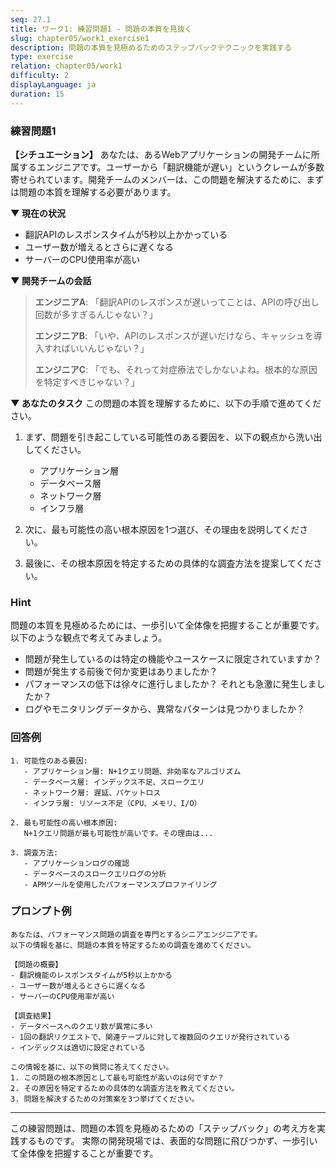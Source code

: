 ```yaml
---
seq: 27.1
title: ワーク1: 練習問題1 - 問題の本質を見抜く
slug: chapter05/work1_exercise1
description: 問題の本質を見極めるためのステップバックテクニックを実践する
type: exercise
relation: chapter05/work1
difficulty: 2
displayLanguage: ja
duration: 15
---
```


### 練習問題1

**【シチュエーション】**
あなたは、あるWebアプリケーションの開発チームに所属するエンジニアです。ユーザーから「翻訳機能が遅い」というクレームが多数寄せられています。開発チームのメンバーは、この問題を解決するために、まずは問題の本質を理解する必要があります。

**▼ 現在の状況**
- 翻訳APIのレスポンスタイムが5秒以上かかっている
- ユーザー数が増えるとさらに遅くなる
- サーバーのCPU使用率が高い

**▼ 開発チームの会話**
> **エンジニアA**: 「翻訳APIのレスポンスが遅いってことは、APIの呼び出し回数が多すぎるんじゃない？」
> 
> **エンジニアB**: 「いや、APIのレスポンスが遅いだけなら、キャッシュを導入すればいいんじゃない？」
> 
> **エンジニアC**: 「でも、それって対症療法でしかないよね。根本的な原因を特定すべきじゃない？」

**▼ あなたのタスク**
この問題の本質を理解するために、以下の手順で進めてください。

1. まず、問題を引き起こしている可能性のある要因を、以下の観点から洗い出してください。
   - アプリケーション層
   - データベース層
   - ネットワーク層
   - インフラ層

2. 次に、最も可能性の高い根本原因を1つ選び、その理由を説明してください。

3. 最後に、その根本原因を特定するための具体的な調査方法を提案してください。

### Hint
問題の本質を見極めるためには、一歩引いて全体像を把握することが重要です。以下のような観点で考えてみましょう。

- 問題が発生しているのは特定の機能やユースケースに限定されていますか？
- 問題が発生する前後で何か変更はありましたか？
- パフォーマンスの低下は徐々に進行しましたか？ それとも急激に発生しましたか？
- ログやモニタリングデータから、異常なパターンは見つかりましたか？

### 回答例
```
1. 可能性のある要因:
   - アプリケーション層: N+1クエリ問題、非効率なアルゴリズム
   - データベース層: インデックス不足、スロークエリ
   - ネットワーク層: 遅延、パケットロス
   - インフラ層: リソース不足（CPU、メモリ、I/O）

2. 最も可能性の高い根本原因:
   N+1クエリ問題が最も可能性が高いです。その理由は...

3. 調査方法:
   - アプリケーションログの確認
   - データベースのスロークエリログの分析
   - APMツールを使用したパフォーマンスプロファイリング
```

### プロンプト例
```
あなたは、パフォーマンス問題の調査を専門とするシニアエンジニアです。
以下の情報を基に、問題の本質を特定するための調査を進めてください。

【問題の概要】
- 翻訳機能のレスポンスタイムが5秒以上かかる
- ユーザー数が増えるとさらに遅くなる
- サーバーのCPU使用率が高い

【調査結果】
- データベースへのクエリ数が異常に多い
- 1回の翻訳リクエストで、関連テーブルに対して複数回のクエリが発行されている
- インデックスは適切に設定されている

この情報を基に、以下の質問に答えてください。
1. この問題の根本原因として最も可能性が高いのは何ですか？
2. その原因を特定するための具体的な調査方法を教えてください。
3. 問題を解決するための対策案を3つ挙げてください。
```

---
この練習問題は、問題の本質を見極めるための「ステップバック」の考え方を実践するものです。
実際の開発現場では、表面的な問題に飛びつかず、一歩引いて全体像を把握することが重要です。
